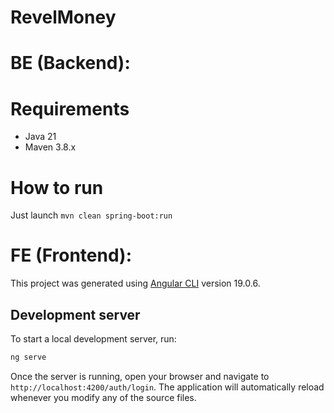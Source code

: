 # RevelMoney

# BE (Backend):
# Requirements
* Java 21
* Maven 3.8.x
# How to run
Just launch `mvn clean spring-boot:run`

# FE (Frontend):
This project was generated using [Angular CLI](https://github.com/angular/angular-cli) version 19.0.6.

## Development server

To start a local development server, run:

```bash
ng serve
```

Once the server is running, open your browser and navigate to `http://localhost:4200/auth/login`. The application will automatically reload whenever you modify any of the source files.
